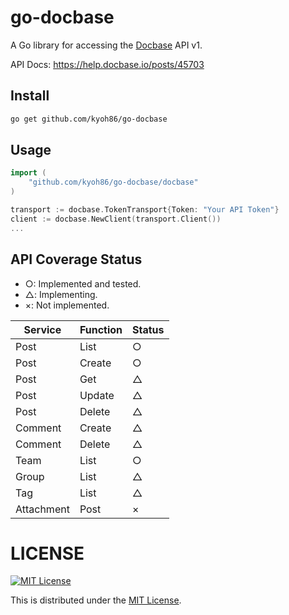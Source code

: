 # go-docbase

A Go library for accessing the [Docbase](https://docbase.io/) API v1.

API Docs: https://help.docbase.io/posts/45703

## Install

```sh
go get github.com/kyoh86/go-docbase
```

## Usage

```go
import (
	"github.com/kyoh86/go-docbase/docbase"
)

transport := docbase.TokenTransport{Token: "Your API Token"}
client := docbase.NewClient(transport.Client())
...
```

## API Coverage Status

* ○: Implemented and tested.
* △: Implementing.
* ×: Not implemented.

| Service | Function | Status |
| --- | --- | --- |
| Post | List | ○ |
| Post | Create | ○ |
| Post | Get | △ |
| Post | Update | △ |
| Post | Delete | △ |
| Comment | Create | △ |
| Comment | Delete | △ |
| Team | List | ○ |
| Group | List | △ |
| Tag | List | △ |
| Attachment | Post | × |

# LICENSE

[![MIT License](http://img.shields.io/badge/license-MIT-blue.svg)](http://www.opensource.org/licenses/MIT)

This is distributed under the [MIT License](http://www.opensource.org/licenses/MIT).
